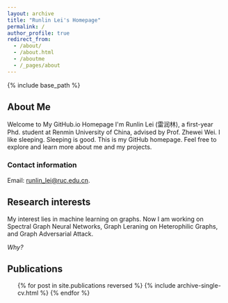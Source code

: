 ```yaml
---
layout: archive
title: "Runlin Lei's Homepage"
permalink: /
author_profile: true
redirect_from:
  - /about/
  - /about.html
  - /aboutme
  - /_pages/about
---
```


{% include base_path %}

## About Me

Welcome to My GitHub.io Homepage
I'm Runlin Lei (雷润林), a first-year Phd. student at Renmin University of China, advised by Prof. Zhewei Wei. 
I like sleeping. Sleeping is good.
This is my GitHub homepage. Feel free to explore and learn more about me and my projects.

### Contact information
Email: runlin_lei@ruc.edu.cn. 

## Research interests

My interest lies in machine learning on graphs. 
Now I am working on Spectral Graph Neural Networks, Graph Leraning on Heterophilic Graphs, and Graph Adversarial Attack.

*Why?*
## Publications

<ul>{% for post in site.publications reversed %}
{% include archive-single-cv.html %}
{% endfor %}</ul>
